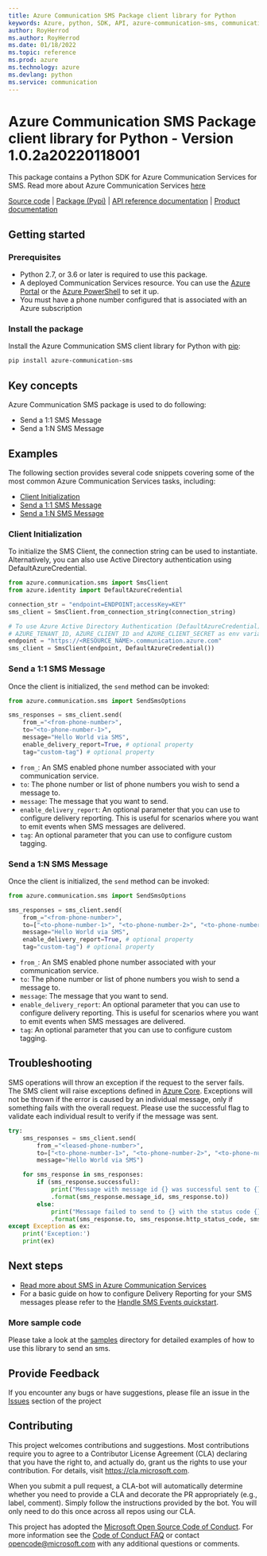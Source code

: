 ```yaml
---
title: Azure Communication SMS Package client library for Python
keywords: Azure, python, SDK, API, azure-communication-sms, communication
author: RoyHerrod
ms.author: RoyHerrod
ms.date: 01/18/2022
ms.topic: reference
ms.prod: azure
ms.technology: azure
ms.devlang: python
ms.service: communication
---
```

# Azure Communication SMS Package client library for Python - Version 1.0.2a20220118001 


This package contains a Python SDK for Azure Communication Services for SMS.
Read more about Azure Communication Services [here](https://docs.microsoft.com/azure/communication-services/overview)

[Source code](https://github.com/Azure/azure-sdk-for-python/blob/main/sdk/communication/azure-communication-sms) | [Package (Pypi)](https://pypi.org/project/azure-communication-sms/) | [API reference documentation](https://github.com/Azure/azure-sdk-for-python/blob/main/sdk/communication/azure-communication-sms) | [Product documentation](https://docs.microsoft.com/azure/communication-services/quickstarts/telephony-sms/send?pivots=programming-language-python)



## Getting started

### Prerequisites

- Python 2.7, or 3.6 or later is required to use this package.
- A deployed Communication Services resource. You can use the [Azure Portal](https://docs.microsoft.com/azure/communication-services/quickstarts/create-communication-resource?tabs=windows&pivots=platform-azp) or the [Azure PowerShell](https://docs.microsoft.com/powershell/module/az.communication/new-azcommunicationservice) to set it up.
- You must have a phone number configured that is associated with an Azure subscription

### Install the package

Install the Azure Communication SMS client library for Python with [pip](https://pypi.org/project/pip/):

```bash
pip install azure-communication-sms
```

## Key concepts

Azure Communication SMS package is used to do following:
- Send a 1:1 SMS Message
- Send a 1:N SMS Message

## Examples

The following section provides several code snippets covering some of the most common Azure Communication Services tasks, including:

- [Client Initialization](#client-initialization)
- [Send a 1:1 SMS Message](#send-a-11-sms-message)
- [Send a 1:N SMS Message](#send-a-1n-sms-message)

### Client Initialization

To initialize the SMS Client, the connection string can be used to instantiate.
Alternatively, you can also use Active Directory authentication using DefaultAzureCredential.

```Python
from azure.communication.sms import SmsClient
from azure.identity import DefaultAzureCredential

connection_str = "endpoint=ENDPOINT;accessKey=KEY"
sms_client = SmsClient.from_connection_string(connection_string)

# To use Azure Active Directory Authentication (DefaultAzureCredential) make sure to have
# AZURE_TENANT_ID, AZURE_CLIENT_ID and AZURE_CLIENT_SECRET as env variables.
endpoint = "https://<RESOURCE_NAME>.communication.azure.com"
sms_client = SmsClient(endpoint, DefaultAzureCredential())
```

### Send a 1:1 SMS Message

Once the client is initialized, the `send` method can be invoked:

```Python
from azure.communication.sms import SendSmsOptions

sms_responses = sms_client.send(
    from_="<from-phone-number>",
    to="<to-phone-number-1>",
    message="Hello World via SMS",
    enable_delivery_report=True, # optional property
    tag="custom-tag") # optional property
```

- `from_`: An SMS enabled phone number associated with your communication service.
- `to`: The phone number or list of phone numbers you wish to send a message to.
- `message`: The message that you want to send.
- `enable_delivery_report`: An optional parameter that you can use to configure delivery reporting. This is useful for scenarios where you want to emit events when SMS messages are delivered.
- `tag`: An optional parameter that you can use to configure custom tagging.

### Send a 1:N SMS Message

Once the client is initialized, the `send` method can be invoked:

```Python
from azure.communication.sms import SendSmsOptions

sms_responses = sms_client.send(
    from_="<from-phone-number>",
    to=["<to-phone-number-1>", "<to-phone-number-2>", "<to-phone-number-3>"],
    message="Hello World via SMS",
    enable_delivery_report=True, # optional property
    tag="custom-tag") # optional property
```

- `from_`: An SMS enabled phone number associated with your communication service.
- `to`: The phone number or list of phone numbers you wish to send a message to.
- `message`: The message that you want to send.
- `enable_delivery_report`: An optional parameter that you can use to configure delivery reporting. This is useful for scenarios where you want to emit events when SMS messages are delivered.
- `tag`: An optional parameter that you can use to configure custom tagging.


## Troubleshooting
SMS operations will throw an exception if the request to the server fails. The SMS client will raise exceptions defined in [Azure Core](https://github.com/Azure/azure-sdk-for-python/blob/main/sdk/core/azure-core/README.md). Exceptions will not be thrown if the error is caused by an individual message, only if something fails with the overall request. Please use the successful flag to validate each individual result to verify if the message was sent.

```Python
try:
    sms_responses = sms_client.send(
        from_="<leased-phone-number>",
        to=["<to-phone-number-1>", "<to-phone-number-2>", "<to-phone-number-3>"],
        message="Hello World via SMS")

    for sms_response in sms_responses:
        if (sms_response.successful):
            print("Message with message id {} was successful sent to {}"
            .format(sms_response.message_id, sms_response.to))
        else:
            print("Message failed to send to {} with the status code {} and error: {}"
            .format(sms_response.to, sms_response.http_status_code, sms_response.error_message))
except Exception as ex:
    print('Exception:')
    print(ex)
```

## Next steps
- [Read more about SMS in Azure Communication Services][next_steps]
- For a basic guide on how to configure Delivery Reporting for your SMS messages please refer to the [Handle SMS Events quickstart][handle_sms_events].

### More sample code

Please take a look at the [samples](https://github.com/Azure/azure-sdk-for-python/tree/main/sdk/communication/azure-communication-sms/samples) directory for detailed examples of how to use this library to send an sms.

## Provide Feedback

If you encounter any bugs or have suggestions, please file an issue in the [Issues](https://github.com/Azure/azure-sdk-for-python/issues) section of the project

## Contributing

This project welcomes contributions and suggestions.  Most contributions require you to agree to a
Contributor License Agreement (CLA) declaring that you have the right to, and actually do, grant us the rights to use your contribution. For details, visit https://cla.microsoft.com.

When you submit a pull request, a CLA-bot will automatically determine whether you need to provide a CLA and decorate the
PR appropriately (e.g., label, comment). Simply follow the instructions provided by the bot. You will only need to do this once across all repos using our CLA.

This project has adopted the [Microsoft Open Source Code of Conduct](https://opensource.microsoft.com/codeofconduct/).
For more information see the [Code of Conduct FAQ](https://opensource.microsoft.com/codeofconduct/faq/) or contact [opencode@microsoft.com](mailto:opencode@microsoft.com) with any additional questions or comments.

<!-- LINKS -->
[azure_core]: https://github.com/Azure/azure-sdk-for-python/blob/main/sdk/core/azure-core/README.md
[handle_sms_events]: https://docs.microsoft.com/azure/communication-services/quickstarts/telephony-sms/handle-sms-events
[next_steps]:https://docs.microsoft.com/azure/communication-services/quickstarts/telephony-sms/send?pivots=programming-language-python
